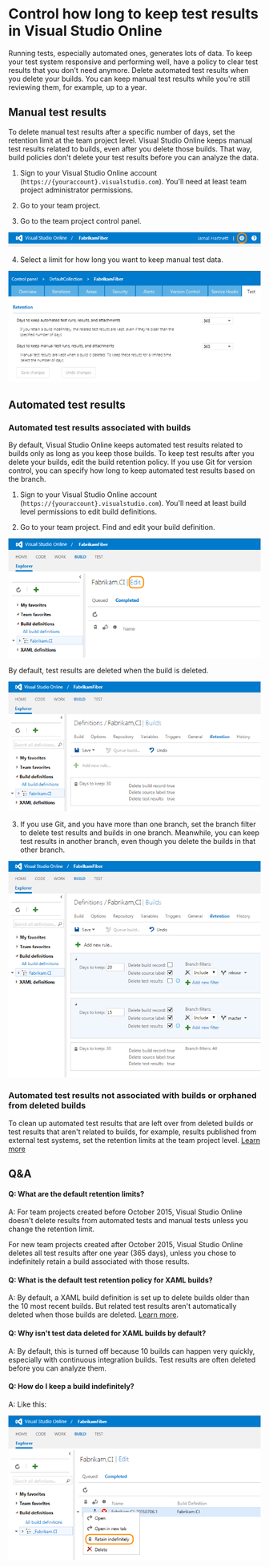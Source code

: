 <properties
	pageTitle="Control how long to keep test results in Visual Studio Online"
  description="Control how long to keep test results in Visual Studio Online"
  services="visual-studio-online"
  documentationCenter = ""
  authors="terryaustin"
  manager="terryaustin"
  editor="terryaustin" /> 


# Control how long to keep test results in Visual Studio Online





Running tests, especially automated ones, generates lots of data. 
To keep your test system responsive and performing well,
have a policy to clear test results that you don't need anymore. 
Delete automated test results when you delete your builds.
You can keep manual test results while you're still reviewing them, 
for example, up to a year.













## Manual test results





To delete manual test results after a specific number of days, 
set the retention limit at the team project level. 
Visual Studio Online keeps manual test results related to builds, 
even after you delete those builds. That way, build policies don't delete 
your test results before you can analyze the data.





1. Sign to your Visual Studio Online account (`https://{youraccount}.visualstudio.com`). 
You'll need at least team project administrator permissions.

2. Go to your team project.

3. Go to the team project control panel.







![Team project control panel](./media/how-long-to-keep-test-results/team-project-control-panel-jamal.png)

4. Select a limit for how long you want to keep manual test data.







![Select test data retention limits](./media/how-long-to-keep-test-results/team-project-test-data-retention-limits.png)



## Automated test results



### Automated test results associated with builds





By default, Visual Studio Online keeps automated test results related to builds 
only as long as you keep those builds. To keep test results after you delete your builds, 
edit the build retention policy. If you use Git for version control, 
you can specify how long to keep automated test results based on the branch.





1. Sign to your Visual Studio Online account (`https://{youraccount}.visualstudio.com`). 
You'll need at least build level permissions to edit build definitions.

2. Go to your team project. Find and edit your build definition.







![Build definition](./media/how-long-to-keep-test-results/BUILD_EditBuildDef.png)







By default, test results are deleted when the build is deleted.







![Test results are deleted when builds are deleted](./media/how-long-to-keep-test-results/vso-keep-test-data-builds.png)

3. If you use Git, and you have more than one branch, 
set the branch filter to delete test results and builds
in one branch. Meanwhile, you can keep test results in another branch, 
even though you delete the builds in that other branch.







![Delete test results by branch](./media/how-long-to-keep-test-results/vso-git-keep-test-data-builds.png)



### Automated test results not associated with builds or orphaned from deleted builds





To clean up automated test results that are left over from deleted 
builds or test results that aren't related to builds, 
for example, results published from external test systems, 
set the retention limits at the team project level. 
[Learn more](how-long-to-keep-test-results.md#manual-test-results-limits)





## Q&amp;A



#### Q: What are the default retention limits?





A: For team projects created before October 2015, 
Visual Studio Online doesn't delete results from automated tests 
and manual tests unless you change the retention limit.







For new team projects created after October 2015, 
Visual Studio Online deletes all test results after one year (365 days),
unless you chose to indefinitely retain a build associated with those results.





#### Q: What is the default test retention policy for XAML builds?





A: By default, a XAML build definition is set up to delete builds older 
than the 10 most recent builds. But related test results aren't automatically
deleted when those builds are deleted. 
[Learn more](https://msdn.microsoft.com/en-us/library/ms181716%28v=vs.120%29.aspx).





#### Q: Why isn't test data deleted for XAML builds by default?





A: By default, this is turned off because 10 builds can happen very quickly, 
especially with continuous integration builds. 
Test results are often deleted before you can analyze them.













#### Q: How do I keep a build indefinitely?





A: Like this:







![Keep a build indefinitely](./media/how-long-to-keep-test-results/build-keep-indefinitely.png)

